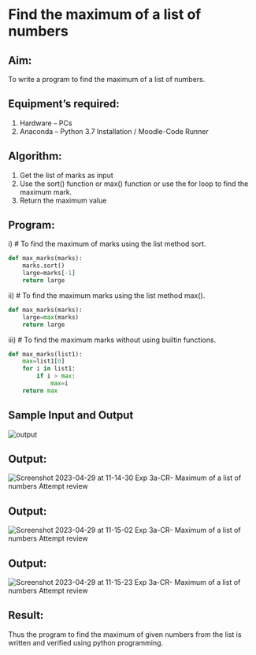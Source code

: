 # Find the maximum of a list of numbers
## Aim:
To write a program to find the maximum of a list of numbers.
## Equipment’s required:
1.	Hardware – PCs
2.	Anaconda – Python 3.7 Installation / Moodle-Code Runner
## Algorithm:
1.	Get the list of marks as input
2.	Use the sort() function or max() function or use the for loop to find the maximum mark.
3.	Return the maximum value
## Program:

i)	# To find the maximum of marks using the list method sort.
```Python
def max_marks(marks):
    marks.sort()
    large=marks[-1]
    return large


```

ii)	# To find the maximum marks using the list method max().
```Python
def max_marks(marks):
    large=max(marks)
    return large


```

iii) # To find the maximum marks without using builtin functions.
```Python
def max_marks(list1):
    max=list1[0]
    for i in list1:
        if i > max:
            max=i
    return max


```
## Sample Input and Output
![output](./img/max_marks1.jpg) 

## Output:
![Screenshot 2023-04-29 at 11-14-30 Exp 3a-CR- Maximum of a list of numbers Attempt review](https://user-images.githubusercontent.com/118343461/235286070-f690e70a-41aa-494a-9dc5-1d529dde119d.png)
## Output:
![Screenshot 2023-04-29 at 11-15-02 Exp 3a-CR- Maximum of a list of numbers Attempt review](https://user-images.githubusercontent.com/118343461/235286141-b2a1aef8-3e8b-48b3-8c36-1038de580e53.png)
## Output:
![Screenshot 2023-04-29 at 11-15-23 Exp 3a-CR- Maximum of a list of numbers Attempt review](https://user-images.githubusercontent.com/118343461/235286150-cebbe8d3-f460-470f-9365-671658018c34.png)

## Result:
Thus the program to find the maximum of given numbers from the list is written and verified using python programming.
